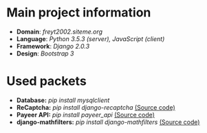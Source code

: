 # Main project information
- **Domain**: *freyt2002.siteme.org*
- **Language**: *Python 3.5.3 (server), JavaScript (client)*
- **Framework**: *Django 2.0.3*
- **Design**: *Bootstrap 3*

# Used packets
- **Database:** *pip install mysqlclient*
- **ReCaptcha:** *pip install django-recaptcha* [(Source code)](https://github.com/praekelt/django-recaptcha)
- **Payeer API:** *pip install payeer_api* [(Source code)](https://github.com/Ridys/payeer_api)
- **django-mathfilters:** *pip install django-mathfilters* [(Source code)](https://pypi.org/project/django-mathfilters/)